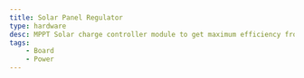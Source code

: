 ```yaml
---
title: Solar Panel Regulator
type: hardware
desc: MPPT Solar charge controller module to get maximum efficiency from your solar panels by using almost all the sunlight reflected on your solar panels. 
tags:
    - Board
    - Power
---
```

